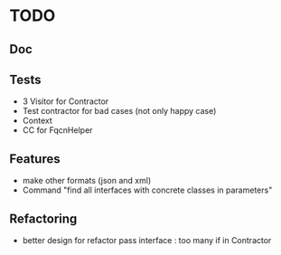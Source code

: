 # TODO

## Doc

## Tests
 * 3 Visitor for Contractor
 * Test contractor for bad cases (not only happy case)
 * Context
 * CC for FqcnHelper

## Features
 * make other formats (json and xml)
 * Command "find all interfaces with concrete classes in parameters"

## Refactoring
 * better design for refactor pass interface : too many if in Contractor

